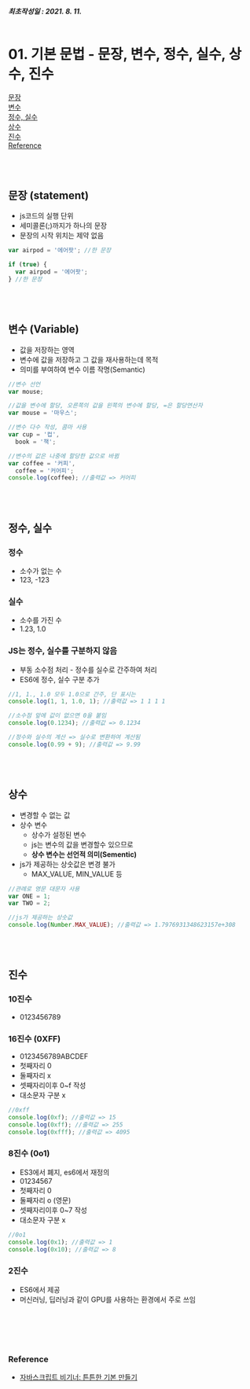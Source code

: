 ##### 최초작성일 : 2021. 8. 11.<br><br>

# 01. 기본 문법 - 문장, 변수, 정수, 실수, 상수, 진수

[문장](#문장)  
[변수](#변수)  
[정수, 실수](#정수-실수)  
[상수](#상수)  
[진수](#진수)  
[Reference](#reference)

<br><br>

## **문장 (statement)**

- js코드의 실행 단위
- 세미콜론(;)까지가 하나의 문장
- 문장의 시작 위치는 제약 없음

```js
var airpod = '에어팟'; //한 문장

if (true) {
  var airpod = '에어팟';
} //한 문장
```

<br><br>

## **변수 (Variable)**

- 값을 저장하는 영역
- 변수에 값을 저장하고 그 값을 재사용하는데 목적
- 의미를 부여하여 변수 이름 작명(Semantic)

```js
//변수 선언
var mouse;

//값을 변수에 할당, 오른쪽의 값을 왼쪽의 변수에 할당, =은 할당연산자
var mouse = '마우스';

//변수 다수 작성, 콤마 사용
var cup = '컵',
  book = '책';

//변수의 값은 나중에 할당한 값으로 바뀜
var coffee = '커피',
  coffee = '커어피';
console.log(coffee); //출력값 => 커어피
```

<br><br>

## **정수, 실수**

### **정수**

- 소수가 없는 수
- 123, -123

### **실수**

- 소수를 가진 수
- 1.23, 1.0

### JS는 정수, 실수를 구분하지 않음

- 부동 소수점 처리 - 정수를 실수로 간주하여 처리
- ES6에 정수, 실수 구분 추가

```js
//1, 1., 1.0 모두 1.0으로 간주, 단 표시는
console.log(1, 1, 1.0, 1); //출력값 => 1 1 1 1

//소수점 앞에 값이 없으면 0을 붙임
console.log(0.1234); //출력값 => 0.1234

//정수와 실수의 계산 => 실수로 변환하여 계산됨
console.log(0.99 + 9); //출력값 => 9.99
```

<br><br>

## **상수**

- 변경할 수 없는 값
- 상수 변수
  - 상수가 설정된 변수
  - js는 변수의 값을 변경할수 있으므로
  - **상수 변수는 선언적 의미(Sementic)**
- js가 제공하는 상숫값은 변경 불가
  - MAX_VALUE, MIN_VALUE 등

```js
//관례로 영문 대문자 사용
var ONE = 1;
var TWO = 2;

//js가 제공하는 상숫값
console.log(Number.MAX_VALUE); //출력값 => 1.7976931348623157e+308
```

<br><br>

## **진수**

### **10진수**

- 0123456789

### **16진수 (0XFF)**

- 0123456789ABCDEF
- 첫째자리 0
- 둘째자리 x
- 셋째자리이후 0~f 작성
- 대소문자 구분 x

```js
//0xff
console.log(0xf); //출력값 => 15
console.log(0xff); //출력값 => 255
console.log(0xfff); //출력값 => 4095
```

### **8진수 (0o1**)

- ES3에서 폐지, es6에서 재정의
- 01234567
- 첫째자리 0
- 둘째자리 o (영문)
- 셋째자리이후 0~7 작성
- 대소문자 구분 x

```js
//0o1
console.log(0x1); //출력값 => 1
console.log(0x10); //출력값 => 8
```

### **2진수**

- ES6에서 제공
- 머신러닝, 딥러닝과 같이 GPU를 사용하는 환경에서 주로 쓰임

## <br><br>

### **Reference**

- [자바스크립트 비기너: 튼튼한 기본 만들기](https://www.inflearn.com/course/%EC%9E%90%EB%B0%94%EC%8A%A4%ED%81%AC%EB%A6%BD%ED%8A%B8-%EB%B9%84%EA%B8%B0%EB%84%88)
